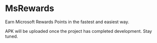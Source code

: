 # MsRewards
Earn Microsoft Rewards Points in the fastest and easiest way.

APK will be uploaded once the project has completed development. Stay tuned.
